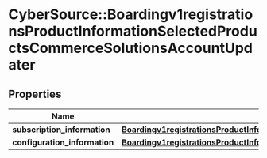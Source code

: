 # CyberSource::Boardingv1registrationsProductInformationSelectedProductsCommerceSolutionsAccountUpdater

## Properties
Name | Type | Description | Notes
------------ | ------------- | ------------- | -------------
**subscription_information** | [**Boardingv1registrationsProductInformationSelectedProductsPaymentsPayerAuthenticationSubscriptionInformation**](Boardingv1registrationsProductInformationSelectedProductsPaymentsPayerAuthenticationSubscriptionInformation.md) |  | [optional] 
**configuration_information** | [**Boardingv1registrationsProductInformationSelectedProductsCommerceSolutionsAccountUpdaterConfigurationInformation**](Boardingv1registrationsProductInformationSelectedProductsCommerceSolutionsAccountUpdaterConfigurationInformation.md) |  | [optional] 



